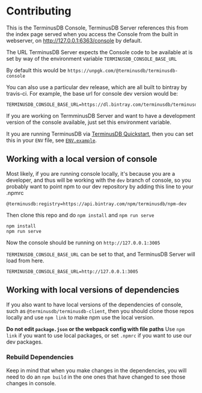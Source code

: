 
# Contributing

This is the TerminusDB Console, TerminusDB Server references this
from the index page served when you access the Console from the
built in webserver, on http://127.0.0.1:6363/console by default.

The URL TerminusDB Server expects the Console code to be available at is set by
way of the environment variable `TERMINUSDB_CONSOLE_BASE_URL`

By default this would be `https://unpgk.com/@terminusdb/terminusdb-console`

You can also use a particular dev release, which are all built to bintray by
travis-ci. For example, the base url for console dev version would be:

```
TERMINUSDB_CONSOLE_BASE_URL=https://dl.bintray.com/terminusdb/terminusdb/dev
```

If you are working on TermminusDB Server and want to have a development version
of the console available, just set this environment variable.

It you are running TerminusDB via [TerminusDB Quickstart], then you can set this in your
`ENV` file, see [`ENV.example`].

[TerminusDB Quickstart]: https://github.com/terminusdb/terminusdb-quickstart
[`ENV.example`]: https://github.com/terminusdb/terminusdb-quickstart/blob/master/ENV.example

## Working with a local version of console

Most likely, if you are running console locally, it's because you are
a developer, and thus will be working with the `dev` branch of console, so you
probably want to point npm to our dev repository by adding this line to
your .npmrc

```
@terminusdb:registry=https://api.bintray.com/npm/terminusdb/npm-dev
```

Then clone this repo and do `npm install` and `npm run serve`

```
npm install
npm run serve
```

Now the console should be running on `http://127.0.0.1:3005`

`TERMINUSDB_CONSOLE_BASE_URL` can be set to that, and TerminusDB Server will load from here.

```
TERMINUSDB_CONSOLE_BASE_URL=http://127.0.0.1:3005
```

## Working with local versions of dependencies

If you also want to have local versions of the dependencies of
console, such as `@terminusdb/terminusdb-client`, then you should
clone those repos locally and use `npm link` to make npm use the
local version.

**Do not edit `package.json` or the webpack config with file paths** Use `npm
link` if you want to use local packages, or set `.npmrc` if you want to use our
dev packages.

### Rebuild Dependencies

Keep in mind that when you make changes in the dependencies, you
will need to do an `npm build` in the one ones that have changed to
see those changes in console.
